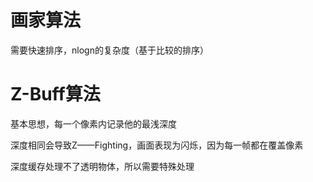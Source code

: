 # 画家算法
需要快速排序，nlogn的复杂度（基于比较的排序）
# Z-Buff算法
基本思想，每一个像素内记录他的最浅深度

深度相同会导致Z——Fighting，画面表现为闪烁，因为每一帧都在覆盖像素

深度缓存处理不了透明物体，所以需要特殊处理
